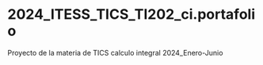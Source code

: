 # 2024_ITESS_TICS_TI202_ci.portafolio
Proyecto de la materia de TICS calculo integral 2024_Enero-Junio
